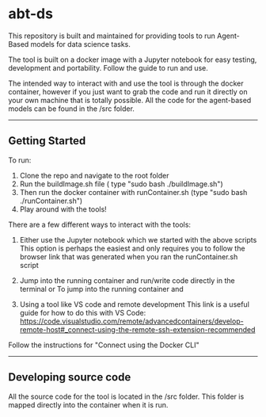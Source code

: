 # abt-ds
This repository is built and maintained for providing tools to run Agent-Based models for data science tasks.

The tool is built on a docker image with a Jupyter notebook for easy testing, development and portability. Follow the guide to run and use.

The intended way to interact with and use the tool is through the docker container, however if you just want to grab the code and run it directly on your own machine that is totally possible. All the code for the agent-based models can be found in the /src folder.

----------------------------------------------------------------------------------

## Getting Started

To run:

1. Clone the repo and navigate to the root folder
2. Run the buildImage.sh file ( type "sudo bash ./buildImage.sh")
3. Then run the docker container with runContainer.sh  (type "sudo bash ./runContainer.sh")
4. Play around with the tools!

There are a few different ways to interact with the tools:

1. Either use the Jupyter notebook which we started with the above scripts
  This option is perhaps the easiest and only requires you to follow the browser link that was generated when you ran the runContainer.sh script  


2. Jump into the running container and run/write code directly in the terminal or
  To jump into the running container and

3. Using a tool like VS code and remote development
  This link is a useful guide for how to do this with VS Code:
  https://code.visualstudio.com/remote/advancedcontainers/develop-remote-host#_connect-using-the-remote-ssh-extension-recommended

  Follow the instructions for "Connect using the Docker CLI"

  

----------------------------------------------------------------------------------

## Developing source code

All the source code for the tool is located in the /src folder. This folder is mapped directly into the container when it is run.


